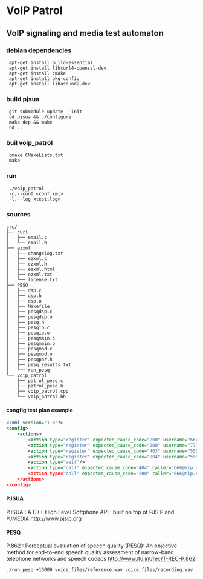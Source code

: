 # VoIP Patrol

## VoIP signaling and media test automaton

### debian dependencies
```
 apt-get install build-essential
 apt-get install libcurl4-openssl-dev
 apt-get install cmake
 apt-get install pkg-config
 apt-get install libasound2-dev
```
### build pjsua
```
 git submodule update --init
 cd pjsua && ./configure
 make dep && make
 cd ..
```

### buil voip_patrol
```
 cmake CMakeLists.txt 
 make
```

### run
```
 ./voip_patrol
 -c,--conf <conf.xml> 
 -l,--log <test.log>
```
### sources
```
src/
├── curl
│   ├── email.c
│   └── email.h
├── ezxml
│   ├── changelog.txt
│   ├── ezxml.c
│   ├── ezxml.h
│   ├── ezxml.html
│   ├── ezxml.txt
│   └── license.txt
├── PESQ
│   ├── dsp.c
│   ├── dsp.h
│   ├── dsp.o
│   ├── Makefile
│   ├── pesqdsp.c
│   ├── pesqdsp.o
│   ├── pesq.h
│   ├── pesqio.c
│   ├── pesqio.o
│   ├── pesqmain.c
│   ├── pesqmain.o
│   ├── pesqmod.c
│   ├── pesqmod.o
│   ├── pesqpar.h
│   ├── pesq_results.txt
│   └── run_pesq
└── voip_patrol
    ├── patrol_pesq.c
    ├── patrol_pesq.h
    ├── voip_patrol.cpp
    └── voip_patrol.hh
```

#### congfig test plan example
```xml
<?xml version="1.0"?>
<config>
	<actions>
		<action type="register" expected_cause_code="200" username="666" password="DNV9J1xUU" registrar="sip.server.net"/>
		<action type="register" expected_cause_code="200" username="777" password="SMOF0qFRA" registrar="sip.server.net"/>
		<action type="register" expected_cause_code="403" username="555" password="SMOF0qFRA" registrar="sip.server.net"/>
		<action type="register" expected_cause_code="204" username="555" password="SMOF0qFRA" registrar="sip.server.net"/>
		<action type="wait"/>
		<action type="call" expected_cause_code="404" caller="666@sip.server.net" callee="555@sip.server.net" duration=10/>
		<action type="call" expected_cause_code="200" caller="666@sip.server.net" callee="777@sip.server.net" duration=10/>
	</actions>
</config>
```
#### PJSUA
PJSUA : A C++ High Level Softphone API : built on top of PJSIP and PJMEDIA
http://www.pjsip.org

#### PESQ
P.862 : Perceptual evaluation of speech quality (PESQ): An objective method for end-to-end speech quality assessment of narrow-band telephone networks and speech codecs
http://www.itu.int/rec/T-REC-P.862
```
./run_pesq +16000 voice_files/reference.wav voice_files/recording.wav
```
